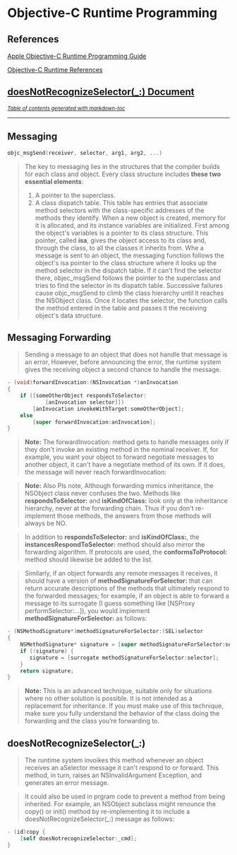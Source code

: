 # Objective-C Runtime Programming
## References
[Apple Objective-C Runtime Programming Guide](https://developer.apple.com/library/archive/documentation/Cocoa/Conceptual/ObjCRuntimeGuide/Introduction/Introduction.html#//apple_ref/doc/uid/TP40008048-CH1-SW1)

[Objective-C Runtime References](https://developer.apple.com/documentation/objectivec/objective-c_runtime)

[doesNotRecognizeSelector(_:) Document](https://developer.apple.com/documentation/objectivec/nsobject/1418637-doesnotrecognizeselector)
----

<small><i><a href='http://ecotrust-canada.github.io/markdown-toc/'>Table of contents generated with markdown-toc</a></i></small>

----

## Messaging
```objective-c
objc_msgSend(receiver, selector, arg1, arg2, ...)
```
> The key to messaging lies in the structures that the compiler builds for each class and object. Every class structure includes **these two essential elements**:
> 1. A pointer to the superclass.
> 2. A class dispatch table. This table has entries that associate method selectors with the class-specific addresses of the methods they identify.
> When a new object is created, memory for it is allocated, and its instance variables are initialized. First among the object's variables is a pointer to its class structure. This pointer, called **isa**, gives the object access to its class and, through the class, to all the classes it inherits from.
> Whe a message is sent to an object, the messaging function follows the object's isa pointer to the class structure where it looks up the method selector in the dispatch table. If it can't find the selector there, objec_msgSend follows the pointer to the superclass and tries to find the selector in its dispatch table. Successive failures cause objc_msgSend to climb the class hierarchy until it reaches the NSObject class. Once it locates the selector, the function calls the method entered in the table and passes it the receiving object's data structure.

## Messaging Forwarding
>Sending a message to an object that does not handle that message is an error, However, before announcing the error, the runtime system gives the receiving object a second chance to handle the message.
```objective-c
- (void)forwardInvocation:(NSInvocation *)anInvocation
{
    if ([someOtherObject respondsToSelector:
            [anInvocation selector]])
        [anInvocation invokeWithTarget:someOtherObject];
    else
        [super forwardInvocation:anInvocation];
}
```

> **Note:** The forwardInvocation: method gets to handle messages only if they don't invoke an existing method in the nominal receiver. If, for example, you want your object to forward negotiate messages to another object, it can't have a negotiate method of its own. If it does, the message will never reach forwardInvocation:

> **Note:** Also Pls note, Although forwarding mimics inheritance, the NSObject class never confuses the two. Methods like __respondsToSelector:__ and __isKindOfClass:__ look only at the inheritance hierarchy, never at the forwarding chain. Thus if you don't re-implement those methods, the answers from those methods will always be NO.

> In addition to __respondsToSelector:__ and __isKindOfClass:__, the __instancesRespondToSelector:__ method should also mirror the forwarding algorithm. If protocols are used, the __conformsToProtocol:__ method should likewise be added to the list.

> Similarly, if an object forwards any remote messages it receives, it should have a version of __methodSignatureForSelector:__ that can return accurate descriptions of the methods that ultimately respond to the forwarded messages; for example, if an object is able to forward a message to its surrogate (I guess something like [NSProxy performSelector:...]), you would implement __methodSignatureForSelector:__ as follows:
```objective-c
- (NSMethodSignature*)methodSignatureForSelector:(SEL)selector
{
    NSMethodSignature* signature = [super methodSignatureForSelector:selector];
    if (!signature) {
       signature = [surrogate methodSignatureForSelector:selector];
    }
    return signature;
}
```

> **Note:**  This is an advanced technique, suitable only for situations where no other solution is possible. It is not intended as a replacement for inheritance. If you must make use of this technique, make sure you fully understand the behavior of the class doing the forwarding and the class you’re forwarding to.

## doesNotRecognizeSelector(_:)
> The runtime system invoikes this method whenever an object receives an aSelector message it can't respond to or forward. This method, in turn, raises an NSInvalidArgument Exception, and generates an error message.

> It could also be used in prgram code to prevent a method from being inherited. For example, an NSObject subclass might renounce the copy() or init() method by re-implementing it to include a doesNotRecognizeSelector(_:) message as follows:
```objective-c
- (id)copy {
    [self doesNotrecognizeSelector:_cmd];
}
```
